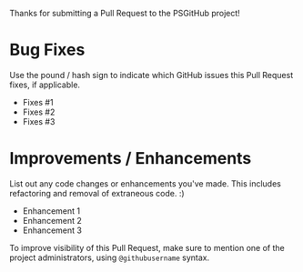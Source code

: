 Thanks for submitting a Pull Request to the PSGitHub project! 

# Bug Fixes

Use the pound / hash sign to indicate which GitHub issues this Pull Request fixes, if applicable.

- Fixes #1
- Fixes #2
- Fixes #3

# Improvements / Enhancements

List out any code changes or enhancements you've made. This includes refactoring and removal of extraneous code. :)

- Enhancement 1
- Enhancement 2
- Enhancement 3

To improve visibility of this Pull Request, make sure to mention one of the project administrators, using `@githubusername` syntax.
